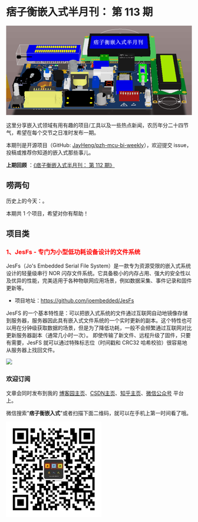 # 痞子衡嵌入式半月刊： 第 113 期

![](https://raw.githubusercontent.com/JayHeng/pzh-mcu-bi-weekly/master/pics/pzh_mcu_bi_weekly.PNG)

这里分享嵌入式领域有用有趣的项目/工具以及一些热点新闻，农历年分二十四节气，希望在每个交节之日准时发布一期。

本期刊是开源项目（GitHub: [JayHeng/pzh-mcu-bi-weekly](https://github.com/JayHeng/pzh-mcu-bi-weekly)），欢迎提交 issue，投稿或推荐你知道的嵌入式那些事儿。

**上期回顾** ：[《痞子衡嵌入式半月刊： 第 112 期》](https://www.cnblogs.com/henjay724/p/18583038)

## 唠两句

历史上的今天：。

本期共 1 个项目，希望对你有帮助！

## 项目类

### <font color="red">1、JesFs - 专门为小型低功耗设备设计的文件系统</font>

JesFs（Jo's Embedded Serial File System）是一款专为资源受限的嵌入式系统设计的轻量级串行 NOR 闪存文件系统。它具备极小的内存占用、强大的安全性以及优异的性能，完美适用于各种物联网应用场景，例如数据采集、事件记录和固件更新等。

 * 项目地址：https://github.com/joembedded/JesFs

JesFS 的一个基本特性是：可以把嵌入式系统的文件通过互联网自动地镜像存储到服务器，服务器因此具有嵌入式文件系统的一个实时更新的副本。这个特性也可以用在分钟级获取数据的场景，但是为了降低功耗，一般不会频繁通过互联网对比更新服务器副本（通常几小时一次）。 即使传输了新文件、远程升级了固件，只要有需要，JesFS 就可以通过特殊标志位（时间戳和 CRC32 哈希校验）很容易地从服务器上找回文件。

![](https://raw.githubusercontent.com/JayHeng/pzh-mcu-bi-weekly/master/pics/issue-113/.PNG)


### 欢迎订阅

文章会同时发布到我的 [博客园主页](https://www.cnblogs.com/henjay724/)、[CSDN主页](https://blog.csdn.net/henjay724)、[知乎主页](https://www.zhihu.com/people/henjay724)、[微信公众号](http://weixin.sogou.com/weixin?type=1&query=痞子衡嵌入式) 平台上。

微信搜索"__痞子衡嵌入式__"或者扫描下面二维码，就可以在手机上第一时间看了哦。

![](https://raw.githubusercontent.com/JayHeng/pzhmcu-picture/master/wechat/pzhMcu_qrcode_258x258.jpg)

